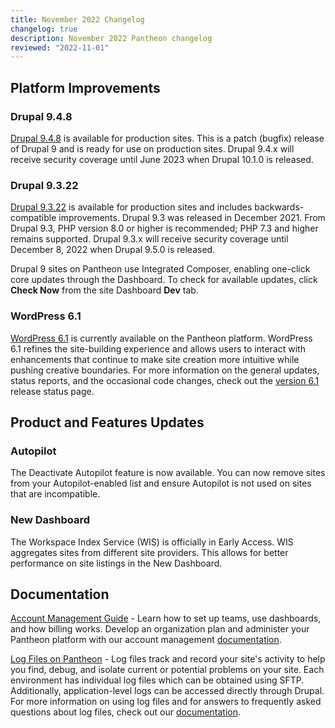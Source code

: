 ```yaml
---
title: November 2022 Changelog
changelog: true
description: November 2022 Pantheon changelog
reviewed: "2022-11-01"
---
```


## Platform Improvements 

### Drupal 9.4.8

[Drupal 9.4.8](https://www.drupal.org/project/drupal/releases/9.4.8) is available for production sites. This is a patch (bugfix) release of Drupal 9 and is ready for use on production sites. Drupal 9.4.x will receive security coverage until June 2023 when Drupal 10.1.0 is released.


### Drupal 9.3.22

[Drupal 9.3.22](https://www.drupal.org/project/drupal/releases/9.3.21) is available for production sites and includes backwards-compatible improvements. Drupal 9.3 was released in December 2021. From Drupal 9.3, PHP version 8.0 or higher is recommended; PHP 7.3 and higher remains supported. Drupal 9.3.x will receive security coverage until December 8, 2022 when Drupal 9.5.0 is released.

Drupal 9 sites on Pantheon use Integrated Composer, enabling one-click core updates through the Dashboard. To check for available updates, click **Check Now** from the site Dashboard **Dev** tab.


### WordPress 6.1

[WordPress 6.1](https://wordpress.org/news/2022/11/misha/) is currently available on the Pantheon platform. WordPress 6.1 refines the site-building experience and allows users to interact with enhancements that continue to make site creation more intuitive while pushing creative boundaries. For more information on the general updates, status reports, and the occasional code changes, check out the [version 6.1](https://make.wordpress.org/core/2022/07/26/wordpress-6-1-planning-roundup-v2/) release status page.



## Product and Features Updates


### Autopilot

The Deactivate Autopilot feature is now available. You can now remove sites from your Autopilot-enabled list and ensure Autopilot is not used on sites that are incompatible. 


### New Dashboard

The Workspace Index Service (WIS) is officially in Early Access. WIS aggregates sites from different site providers. This allows for better performance on site listings in the New Dashboard.


## Documentation

[Account Management Guide](https://docs.pantheon.io/manage) -  Learn how to set up teams, use dashboards, and how billing works.  Develop an organization plan and administer your Pantheon platform with our account management [documentation](https://docs.pantheon.io/manage).

[Log Files on Pantheon](https://docs.pantheon.io/guides/logs-pantheon) - Log files track and record your site's activity to help you find, debug, and isolate current or potential problems on your site. Each environment has individual log files which can be obtained using SFTP. Additionally, application-level logs can be accessed directly through Drupal. For more information on using log files and for answers to frequently asked questions about log files, check out our [documentation](https://docs.pantheon.io/guides/logs-pantheon/faq-logs).


